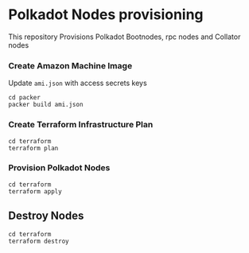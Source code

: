 # Polkadot Nodes provisioning

This repository Provisions Polkadot Bootnodes, rpc nodes and Collator nodes


### Create Amazon Machine Image

Update `ami.json` with access secrets keys

```
cd packer
packer build ami.json
```

### Create Terraform Infrastructure Plan

```
cd terraform
terraform plan
```

### Provision Polkadot Nodes

```
cd terraform
terraform apply
```

## Destroy Nodes

```
cd terraform
terraform destroy
```